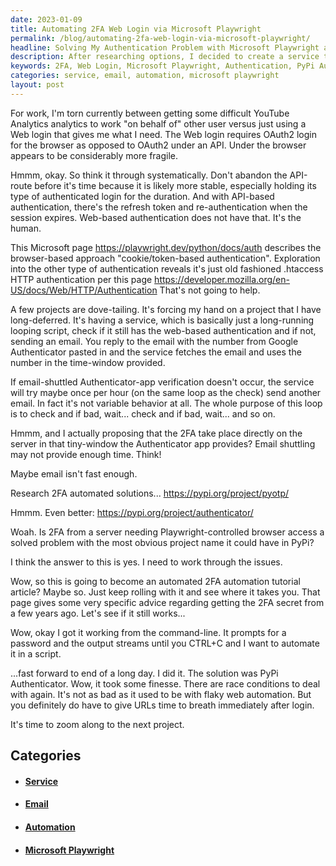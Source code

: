 ```yaml
---
date: 2023-01-09
title: Automating 2FA Web Login via Microsoft Playwright
permalink: /blog/automating-2fa-web-login-via-microsoft-playwright/
headline: Solving My Authentication Problem with Microsoft Playwright and PyPi Authenticator
description: After researching options, I decided to create a service to check if I still had web-based authentication. I then found the PyPi Authenticator project which allowed me to automate 2FA from the command line. After a long day, I was able to get it working and move on to the next project. Come read my story to learn how I solved my authentication problem!
keywords: 2FA, Web Login, Microsoft Playwright, Authentication, PyPi Authenticator, YouTube Analytics, Automation, Command Line, Email, Service
categories: service, email, automation, microsoft playwright
layout: post
---
```


For work, I'm torn currently between getting some difficult YouTube Analytics
analytics to work "on behalf of" other user versus just using a Web login that
gives me what I need. The Web login requires OAuth2 login for the browser as
opposed to OAuth2 under an API. Under the browser appears to be considerably
more fragile.

Hmmm, okay. So think it through systematically. Don't abandon the API-route
before it's time because it is likely more stable, especially holding its type
of authenticated login for the duration. And with API-based authentication,
there's the refresh token and re-authentication when the session expires.
Web-based authentication does not have that. It's the human.

This Microsoft page https://playwright.dev/python/docs/auth describes the
browser-based approach "cookie/token-based authentication". Exploration into
the other type of authentication reveals it's just old fashioned .htaccess HTTP
authentication per this page https://developer.mozilla.org/en-US/docs/Web/HTTP/Authentication
That's not going to help.

A few projects are dove-tailing. It's forcing my hand on a project that I have
long-deferred. It's having a service, which is basically just a long-running
looping script, check if it still has the web-based authentication and if not,
sending an email. You reply to the email with the number from Google
Authenticator pasted in and the service fetches the email and uses the number
in the time-window provided.

If email-shuttled Authenticator-app verification doesn't occur, the service
will try maybe once per hour (on the same loop as the check) send another
email. In fact it's not variable behavior at all. The whole purpose of this
loop is to check and if bad, wait... check and if bad, wait... and so on.

Hmmm, and I actually proposing that the 2FA take place directly on the server
in that tiny-window the Authenticator app provides? Email shuttling may not
provide enough time. Think!

Maybe email isn't fast enough.

Research 2FA automated solutions... https://pypi.org/project/pyotp/

Hmmm. Even better: https://pypi.org/project/authenticator/

Woah. Is 2FA from a server needing Playwright-controlled browser access a
solved problem with the most obvious project name it could have in PyPi?

I think the answer to this is yes. I need to work through the issues.

Wow, so this is going to become an automated 2FA automation tutorial article?
Maybe so. Just keep rolling with it and see where it takes you. That page gives
some very specific advice regarding getting the 2FA secret from a few years
ago. Let's see if it still works...

Wow, okay I got it working from the command-line. It prompts for a password and
the output streams until you CTRL+C and I want to automate it in a script.

...fast forward to end of a long day. I did it. The solution was PyPi
Authenticator. Wow, it took some finesse. There are race conditions to deal
with again. It's not as bad as it used to be with flaky web automation. But you
definitely do have to give URLs time to breath immediately after login.

It's time to zoom along to the next project.


## Categories

<ul>
<li><h4><a href='/service/'>Service</a></h4></li>
<li><h4><a href='/email/'>Email</a></h4></li>
<li><h4><a href='/automation/'>Automation</a></h4></li>
<li><h4><a href='/microsoft-playwright/'>Microsoft Playwright</a></h4></li></ul>